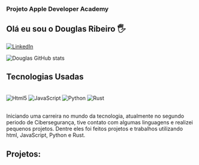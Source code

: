 
### Projeto Apple Developer Academy

## Olá eu sou o Douglas Ribeiro 🖐️

[![LinkedIn](https://img.shields.io/badge/LinkedIn-0077B5?style=for-the-badge&logo=linkedin&logoColor=white)](https://www.linkedin.com/in/douglas-ribeiro-1141a2307/)

![Douglas GitHub stats](https://github-readme-stats.vercel.app/api?username=Douglas-RC-08&show_icons=true&theme=radical)

## Tecnologias Usadas
<div style="display: inline_block"><br/>
    <img align="center" alt="Html5" src="https://img.shields.io/badge/HTML5-E34F26?style=for-the-badge&logo=html5&logoColor=white" />
    <img align="center" alt="JavaScript" src="https://img.shields.io/badge/JavaScript-F7DF1E?style=for-the-badge&logo=javascript&logoColor=black" />
    <img align="center" alt="Python" src="https://img.shields.io/badge/Python-14354C?style=for-the-badge&logo=python&logoColor=white" />
    <img align="center" alt="Rust" src="https://img.shields.io/badge/Rust-000000?style=for-the-badge&logo=rust&logoColor=white" />
</div></br>

Iniciando uma carreira no mundo da tecnologia, atualmente no segundo periodo de Cibersegurança, tive contato com algumas linguagens e realizei pequenos projetos. Dentre eles foi feitos projetos e trabalhos utilizando html, JavaScript, Python e Rust.

## Projetos:


